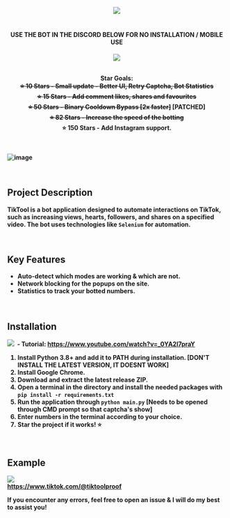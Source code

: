 


<p align="center">
  <img src="https://github.com/user-attachments/assets/260dc633-ab15-4e9b-84cf-3c4f99bed1a9">
</p>

<h1 align="center"></h1>
<h4 align="center">USE THE BOT IN THE DISCORD BELOW FOR NO INSTALLATION / MOBILE USE</h4>
<p align="center">
  <a href="https://discord.gg/DWNYCeXW8D"><img src="https://dcbadge.limes.pink/api/server/https://discord.gg/tiktool"></a><br><br>
</p>

<p align="center">
  <b>Star Goals:<br><s>⭐ 10 Stars - Small update - Better UI, Retry Captcha, Bot Statistics</s><br><s>⭐ 15 Stars - Add comment likes, shares and favourites</s><br><s>⭐ 50 Stars - Binary Cooldown Bypass [2x faster]</s> [PATCHED]<br><s>⭐ 82 Stars - Increase the speed of the botting</s><br>⭐ 150 Stars - Add Instagram support.</>
    <br>
</p>

<br>



![image](https://github.com/user-attachments/assets/73202867-9912-4c5f-b3b2-0a4ccee6d05e)






<br>


## Project Description

TikTool is a bot application designed to automate interactions on TikTok, such as increasing views, hearts, followers, and shares on a specified video. The bot uses technologies like `Selenium` for automation.

<br>

## Key Features

*   Auto-detect which modes are working & which are not.
*   Network blocking for the popups on the site.
*   Statistics to track your botted numbers.

<br>

## Installation

<img src="https://img.shields.io/badge/YouTube-%23FF0000.svg?logo=YouTube&logoColor=white">&nbsp; - Tutorial: https://www.youtube.com/watch?v=_0YA2l7praY

1. Install Python 3.8+ and add it to PATH during installation.   [DON'T INSTALL THE LATEST VERSION, IT DOESNT WORK]
2. Install Google Chrome.
3. Download and extract the latest release ZIP.
4. Open a terminal in the directory and install the needed packages with `pip install -r requirements.txt`
5. Run the application through `python main.py`   [Needs to be opened through CMD prompt so that captcha's show]
7. Enter numbers in the terminal according to your choice.
8. Star the project if it works! ⭐️
<br>
      
## Example<br>

<img src="https://github.com/user-attachments/assets/c6f0ae61-bc2e-4403-b068-bd7ca194c7b3"><br>
https://www.tiktok.com/@tiktoolproof<br>


If you encounter any errors, feel free to open an issue & I will do my best to assist you!
